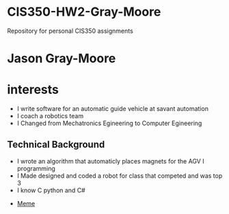 # CIS350-HW2-Gray-Moore
Repository for personal CIS350 assignments
# Jason Gray-Moore

# interests
- I write software for an automatic guide vehicle at savant automation
- I coach a robotics team 
- I Changed from Mechatronics Egineering to Computer Egineering
## Technical Background
- I wrote an algorithm that automaticly places magnets for the AGV I programming
- I Made designed and coded a robot for class that competed and was top 3
- I know C python and C#


* [Meme](https://www.instagram.com/p/Ci721Aareh1/?hl=en)
